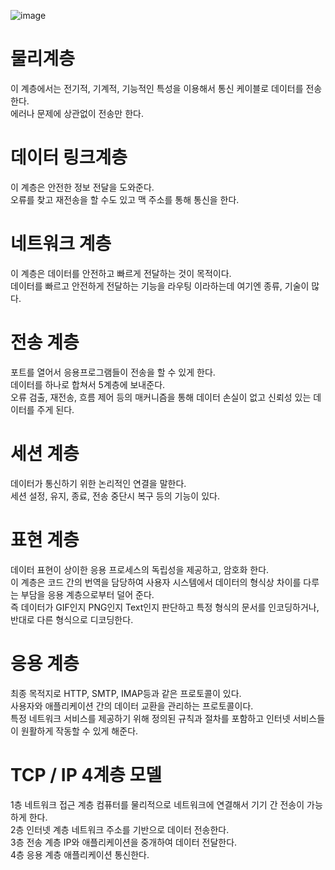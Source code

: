 ![image](https://github.com/user-attachments/assets/5eb5b852-935a-4f15-981d-5db2b64aae03)
# 물리계층
이 계층에서는 전기적, 기계적, 기능적인 특성을 이용해서 통신 케이블로 데이터를 전송한다.        
에러나 문제에 상관없이 전송만 한다.         
# 데이터 링크계층
이 계층은 안전한 정보 전달을 도와준다.           
오류를 찾고 재전송을 할 수도 있고 맥 주소를 통해 통신을 한다.        
# 네트워크 계층
이 계층은 데이터를 안전하고 빠르게 전달하는 것이 목적이다.        
데이터를 빠르고 안전하게 전달하는 기능을 라우팅 이라하는데 여기엔 종류, 기술이 많다.          
# 전송 계층
포트를 열어서 응용프로그램들이 전송을 할 수 있게 한다.          
데이터를 하나로 합쳐서 5계층에 보내준다.           
오류 검출, 재전송, 흐름 제어 등의 매커니즘을 통해 데이터 손실이 없고 신뢰성 있는 데이터를 주게 된다.        
# 세션 계층
데이터가 통신하기 위한 논리적인 연결을 말한다.          
세션 설정, 유지, 종료, 전송 중단시 복구 등의 기능이 있다.        
# 표현 계층
데이터 표현이 상이한 응용 프로세스의 독립성을 제공하고, 암호화 한다.          
이 계층은 코드 간의 번역을 담당하여 사용자 시스템에서 데이터의 형식상 차이를 다루는 부담을 응용 계층으로부터 덜어 준다.           
즉 데이터가 GIF인지 PNG인지 Text인지 판단하고 특정 형식의 문서를 인코딩하거나, 반대로 다른 형식으로 디코딩한다.         
# 응용 계층
최종 목적지로 HTTP, SMTP, IMAP등과 같은 프로토콜이 있다.         
사용자와 애플리케이션 간의 데이터 교환을 관리하는 프로토콜이다.         
특정 네트워크 서비스를 제공하기 위해 정의된 규칙과 절차를 포함하고 인터넷 서비스들이 원활하게 작동할 수 있게 해준다.

# TCP / IP 4계층 모델
1층 네트워크 접근 계층 컴퓨터를 물리적으로 네트워크에 연결해서 기기 간 전송이 가능하게 한다.       
2층 인터넷 계층 네트워크 주소를 기반으로 데이터 전송한다.           
3층 전송 계층 IP와 애플리케이션을 중개하여 데이터 전달한다.           
4층 응용 계층 	애플리케이션 통신한다.           

